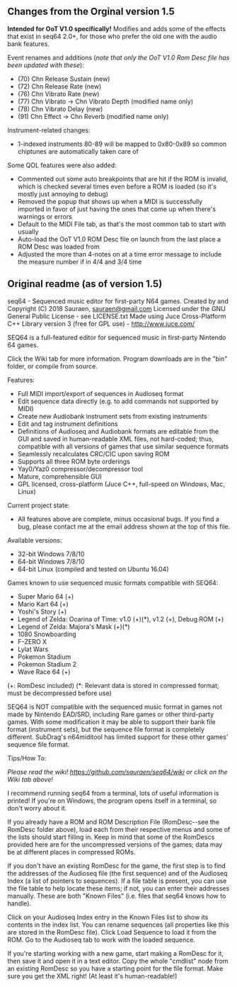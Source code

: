 ## Changes from the Orginal version 1.5
**Intended for OoT V1.0 specifically!** Modifies and adds some of the effects that exist in seq64 2.0+, for those who prefer the old one with the audio bank features.

Event renames and additions (*note that only the OoT V1.0 Rom Desc file has been updated with these*):
- (70) Chn Release Sustain (new)
- (72) Chn Release Rate (new)
- (76) Chn Vibrato Rate (new)
- (77) Chn Vibrato -> Chn Vibrato Depth (modified name only)
- (78) Chn Vibrato Delay (new)
- (91) Chn Effect -> Chn Reverb (modified name only)

Instrument-related changes:
- 1-indexed instruments 80-89 will be mapped to 0x80-0x89 so common chiptunes are automatically taken care of

Some QOL features were also added:
- Commented out some auto breakpoints that are hit if the ROM is invalid, which is checked several times even before a ROM is loaded (so it's mostly just annoying to debug)
- Removed the popup that shows up when a MIDI is successfully imported in favor of just having the ones that come up when there's warnings or errors
- Default to the MIDI File tab, as that's the most common tab to start with usually
- Auto-load the OoT V1.0 ROM Desc file on launch from the last place a ROM Desc was loaded from
- Adjusted the more than 4-notes on at a time error message to include the measure number if in 4/4 and 3/4 time

## Original readme (as of version 1.5)
seq64 - Sequenced music editor for first-party N64 games.
Created by and Copyright (C) 2018 Sauraen, sauraen@gmail.com
Licensed under the GNU General Public License - see LICENSE.txt
Made using Juce Cross-Platform C++ Library version 3 (free for GPL use) - http://www.juce.com/

SEQ64 is a full-featured editor for sequenced music in first-party Nintendo 64 games.

Click the Wiki tab for more information. Program downloads are in the "bin" folder, or compile from source.

Features:

- Full MIDI import/export of sequences in Audioseq format
- Edit sequence data directly (e.g. to add commands not supported by MIDI)
- Create new Audiobank instrument sets from existing instruments
- Edit and tag instrument definitions
- Definitions of Audioseq and Audiobank formats are editable from the GUI and
  saved in human-readable XML files, not hard-coded; thus, compatible with all
  versions of games that use similar sequence formats
- Seamlessly recalculates CRC/CIC upon saving ROM
- Supports all three ROM byte orderings
- Yay0/Yaz0 compressor/decompressor tool
- Mature, comprehensible GUI
- GPL licensed, cross-platform (Juce C++, full-speed on Windows, Mac, Linux) 

Current project state:

- All features above are complete, minus occasional bugs. If you find a bug, 
  please contact me at the email address shown at the top of this file.

Available versions:

- 32-bit Windows 7/8/10
- 64-bit Windows 7/8/10
- 64-bit Linux (compiled and tested on Ubuntu 16.04) 

Games known to use sequenced music formats compatible with SEQ64:

- Super Mario 64 (+)
- Mario Kart 64 (+)
- Yoshi's Story (+)
- Legend of Zelda: Ocarina of Time: v1.0 (+)(*), v1.2 (+), Debug ROM (+)
- Legend of Zelda: Majora's Mask (+)(*)
- 1080 Snowboarding
- F-ZERO X
- Lylat Wars
- Pokemon Stadium
- Pokemon Stadium 2
- Wave Race 64 (+)

(+: RomDesc included) (*: Relevant data is stored in compressed format; must be decompressed before use) 

SEQ64 is NOT compatible with the sequenced music format in games not made by
Nintendo EAD/SRD, including Rare games or other third-party games. With some
modification it may be able to support their bank file format (instrument sets),
but the sequence file format is completely different. SubDrag's n64miditool has
limited support for these other games' sequence file format.


Tips/How To:

*Please read the wiki! https://github.com/sauraen/seq64/wiki or click on the
Wiki tab above!*

I recommend running seq64 from a terminal, lots of useful information is 
printed! If you're on Windows, the program opens itself in a terminal, so don't
worry about it.

If you already have a ROM and ROM Description File (RomDesc--see the RomDesc 
folder above), load each from their respective menus and some of the lists should
start filling in. Keep in mind that some of the RomDescs provided here are for
the uncompressed versions of the games; data may be at different places in 
compressed ROMs.

If you don't have an existing RomDesc for the game, the first step is to find 
the addresses of the Audioseq file (the first sequence) and of the Audioseq 
Index (a list of pointers to sequences). If a file table is present, you can 
use the file table to help locate these items; if not, you can enter their 
addresses manually. These are both "Known Files" (i.e. files that seq64 knows 
how to handle).

Click on your Audioseq Index entry in the Known Files list to show its contents 
in the index list. You can rename sequences (all properties like this are stored
in the RomDesc file). Click Load Sequence to load it from the ROM. Go to the 
Audioseq tab to work with the loaded sequence.

If you're starting working with a new game, start making a RomDesc for it, then
save it and open it in a text editor. Copy the whole "cmdlist" node from an
existing RomDesc so you have a starting point for the file format. Make sure you
get the XML right! (At least it's human-readable!)
